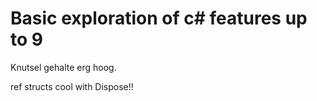 ﻿# Basic exploration of c# features up to 9

Knutsel gehalte erg hoog.

ref structs cool with Dispose!!